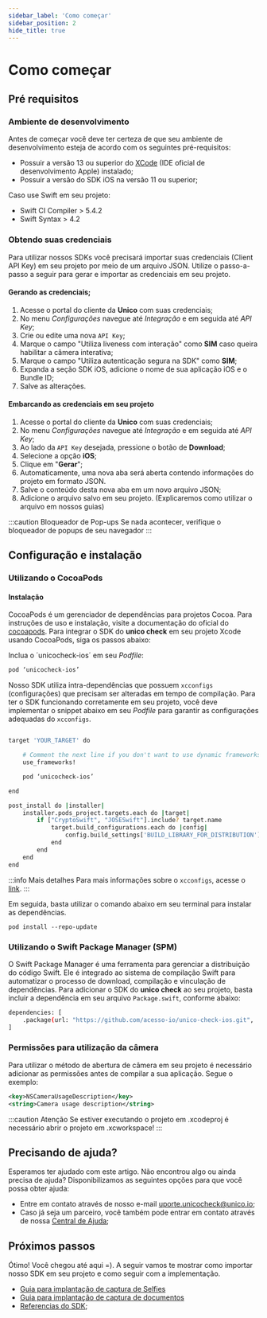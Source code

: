 ```yaml
---
sidebar_label: 'Como começar'
sidebar_position: 2
hide_title: true
---
```


# Como começar

## Pré requisitos


### Ambiente de desenvolvimento 
Antes de começar você deve ter certeza de que seu ambiente de desenvolvimento esteja de acordo com os seguintes pré-requisitos:
- Possuir a versão 13 ou superior do [XCode](https://developer.apple.com/xcode/) (IDE oficial de desenvolvimento Apple) instalado;
- Possuir a versão do SDK iOS na versão 11 ou superior;

Caso use Swift em seu projeto:
- Swift CI Compiler > 5.4.2
- Swift Syntax > 4.2

### Obtendo suas credenciais

Para utilizar nossos SDKs você precisará importar suas credenciais (Client API Key) em seu projeto por meio de um arquivo JSON. Utilize o passo-a-passo a seguir para gerar e importar as credenciais em seu projeto.

#### Gerando as credenciais;

1. Acesse o portal do cliente da **Unico** com suas credenciais;
2. No menu *Configurações* navegue até *Integração* e em seguida até *API Key*;
3. Crie ou edite uma nova `API Key`;
4. Marque o campo "Utiliza liveness com interação" como **SIM** caso queira habilitar a câmera interativa;
5. Marque o campo "Utiliza autenticação segura na SDK" como **SIM**;
6. Expanda a seção SDK iOS, adicione o nome de sua aplicação iOS e o Bundle ID;
7. Salve as alterações.

#### Embarcando as credenciais em seu projeto

1. Acesse o portal do cliente da **Unico** com suas credenciais;
2. No menu *Configurações* navegue até *Integração* e em seguida até *API Key*;
3. Ao lado da `API Key` desejada, pressione o botão de **Download**;
4. Selecione a opção **iOS**;
5. Clique em "**Gerar**";
6. Automaticamente, uma nova aba será aberta contendo informações do projeto em formato JSON.
7. Salve o conteúdo desta nova aba em um novo arquivo JSON;
8. Adicione o arquivo salvo em seu projeto. (Explicaremos como utilizar o arquivo em nossos guias)

<!-- TODO Destacar que o arquivo precisa estar em um lugar público -->

:::caution Bloqueador de Pop-ups
Se nada acontecer, verifique o bloqueador de popups de seu navegador
:::

## Configuração e instalação

### Utilizando o CocoaPods

#### Instalação 

CocoaPods é um gerenciador de dependências para projetos Cocoa. Para instruções de uso e instalação, visite a documentação do oficial do [cocoapods](https://cocoapods.org/). Para integrar o SDK do **unico check**  em seu projeto Xcode usando CocoaPods, siga os passos abaixo:

Inclua o ´unicocheck-ios´ em seu *Podfile*:

```bash 
pod ‘unicocheck-ios’
```

Nosso SDK utiliza intra-dependências que possuem `xcconfigs` (configurações) que precisam ser alteradas em tempo de compilação. Para ter o SDK funcionando corretamente em seu projeto, você deve implementar o snippet abaixo em seu *Podfile* para garantir as configurações adequadas do `xcconfigs`.

```bash

target 'YOUR_TARGET' do

    # Comment the next line if you don't want to use dynamic frameworks
    use_frameworks!

    pod ‘unicocheck-ios’

end

post_install do |installer|
    installer.pods_project.targets.each do |target|
        if ["CryptoSwift", "JOSESwift"].include? target.name
            target.build_configurations.each do |config|
                config.build_settings['BUILD_LIBRARY_FOR_DISTRIBUTION'] = 'YES'
            end
        end
    end
end        

```

:::info Mais detalhes
Para mais informações sobre o `xcconfigs`, acesse o [link](https://github.com/CocoaPods/CocoaPods/issues/9775#issuecomment-722298424).
:::


Em seguida, basta utilizar o comando abaixo em seu terminal para instalar as dependências.

```
pod install --repo-update
```

### Utilizando o Swift Package Manager (SPM)

O Swift Package Manager é uma ferramenta para gerenciar a distribuição do código Swift. Ele é integrado ao sistema de compilação Swift para automatizar o processo de download, compilação e vinculação de dependências. Para adicionar o SDK do **unico check** ao seu projeto, basta incluir a dependência em seu arquivo `Package.swift`, conforme abaixo:

```bash title="Package.swift"
dependencies: [
    .package(url: "https://github.com/acesso-io/unico-check-ios.git", .upToNextMajor(from: "2.1.0"))
]
```

### Permissões para utilização da câmera

Para utilizar o método de abertura de câmera em seu projeto é necessário adicionar as permissões antes de compilar a sua aplicação. Segue o exemplo:

```xml 
<key>NSCameraUsageDescription</key>
<string>Camera usage description</string>
```

:::caution Atenção
Se estiver executando o projeto em .xcodeproj é necessário abrir o projeto em .xcworkspace!
::: 


## Precisando de ajuda?

Esperamos ter ajudado com este artigo. Não encontrou algo ou ainda precisa de ajuda? Disponibilizamos as seguintes opções para que você possa obter ajuda:

- Entre em contato através de nosso e-mail [uporte.unicocheck@unico.io](mailto:uporte.unicocheck@unico.io);
- Caso já seja um parceiro, você também pode entrar em contato através de nossa [Central de Ajuda](https://ajuda.unico.io/hc/pt-br/categories/360002344171);

## Próximos passos

Ótimo! Você chegou até aqui =). A seguir vamos te mostrar como importar nosso SDK em seu projeto e como seguir com a implementação.

- [Guia para implantação de captura de Selfies](fluxos/captura-selfies)
- [Guia para implantação de captura de documentos](fluxos/captura-selfies)
- [Referencias do SDK](referencias);

